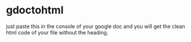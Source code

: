# gdoctohtml
just paste this in the console of your google doc and you will get the clean html code of your file without the heading.
